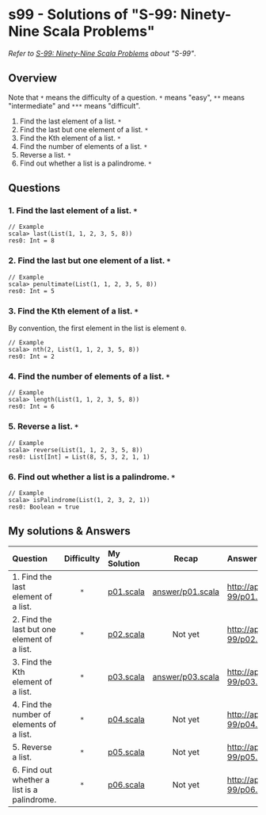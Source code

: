 # s99 - Solutions of "S-99: Ninety-Nine Scala Problems"
*Refer to [S-99: Ninety-Nine Scala Problems](http://aperiodic.net/phil/scala/s-99/) about "S-99"*.

## Overview
Note that `*` means the difficulty of a question. `*` means "easy", `**` means "intermediate" and `***` means "difficult".  

1. Find the last element of a list. `*`
2. Find the last but one element of a list. `*`
3. Find the Kth element of a list. `*`
4. Find the number of elements of a list. `*`
5. Reverse a list. `*`
6. Find out whether a list is a palindrome. `*`

## Questions 
### 1. Find the last element of a list. `*`

```
// Example
scala> last(List(1, 1, 2, 3, 5, 8))
res0: Int = 8
```

### 2. Find the last but one element of a list. `*`
```
// Example
scala> penultimate(List(1, 1, 2, 3, 5, 8))
res0: Int = 5
```

### 3. Find the Kth element of a list. `*`
By convention, the first element in the list is element `0`.

```
// Example
scala> nth(2, List(1, 1, 2, 3, 5, 8))
res0: Int = 2
```

### 4. Find the number of elements of a list. `*`

```
// Example
scala> length(List(1, 1, 2, 3, 5, 8))
res0: Int = 6
```

### 5. Reverse a list. `*`

```
// Example
scala> reverse(List(1, 1, 2, 3, 5, 8))
res0: List[Int] = List(8, 5, 3, 2, 1, 1)
```

### 6. Find out whether a list is a palindrome. `*`

```
// Example
scala> isPalindrome(List(1, 2, 3, 2, 1))
res0: Boolean = true
```

## My solutions & Answers

| Question | Difficulty | My Solution | Recap | Answer |
|:-|:-:|:-|:-:|:-|
| 1. Find the last element of a list. | `*` | [p01.scala](https://github.com/tomtongue/s99/blob/main/src/main/scala/myanswer/p01.scala) | [answer/p01.scala](https://github.com/tomtongue/s99/blob/main/src/main/scala/answer/p01.sc) | http://aperiodic.net/phil/scala/s-99/p01.scala |
| 2. Find the last but one element of a list. | `*` | [p02.scala](https://github.com/tomtongue/s99/blob/main/src/main/scala/myanswer/p02.scala) | Not yet | http://aperiodic.net/phil/scala/s-99/p02.scala |
| 3. Find the Kth element of a list. | `*` | [p03.scala](https://github.com/tomtongue/s99/blob/main/src/main/scala/myanswer/p03.scala) | [answer/p03.scala](https://github.com/tomtongue/s99/blob/main/src/main/scala/answer/p03.sc) | http://aperiodic.net/phil/scala/s-99/p03.scala |
| 4. Find the number of elements of a list. | `*` | [p04.scala](https://github.com/tomtongue/s99/blob/main/src/main/scala/myanswer/p04.scala) | Not yet | http://aperiodic.net/phil/scala/s-99/p04.scala |
| 5. Reverse a list. | `*` | [p05.scala](https://github.com/tomtongue/s99/blob/main/src/main/scala/myanswer/p05.scala) | Not yet | http://aperiodic.net/phil/scala/s-99/p05.scala |
| 6. Find out whether a list is a palindrome. | `*` | [p06.scala](https://github.com/tomtongue/s99/blob/main/src/main/scala/myanswer/p06.scala) | Not yet | http://aperiodic.net/phil/scala/s-99/p06.scala |